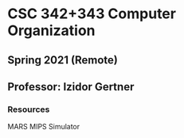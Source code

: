 # CSC 342+343 Computer Organization 
## Spring 2021 (Remote)
## Professor: Izidor Gertner

### Resources
MARS MIPS Simulator
